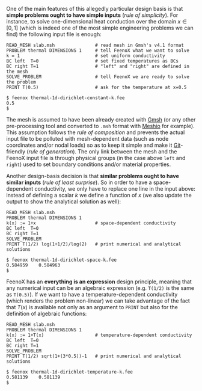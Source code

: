 One of the main features of this allegedly particular design basis is that **simple problems ought to have simple inputs** (_rule of simplicity_). For instance, to solve one-dimensional heat conduction over the domain $x\in[0,1]$ (which is indeed one of the most simple engineering problems we can find) the following input file is enough:

```feenox
READ_MESH slab.msh               # read mesh in Gmsh's v4.1 format
PROBLEM thermal DIMENSIONS 1     # tell FeenoX what we want to solve 
k = 1                            # set uniform conductivity
BC left  T=0                     # set fixed temperatures as BCs
BC right T=1                     # "left" and "right" are defined in the mesh
SOLVE_PROBLEM                    # tell FeenoX we are ready to solve the problem
PRINT T(0.5)                     # ask for the temperature at x=0.5
```

```terminal
$ feenox thermal-1d-dirichlet-constant-k.fee 
0.5
$ 
```

The mesh is assumed to have been already created with [Gmsh](http://gmsh.info/) (or any other pre-processing tool and converted to `.msh` format with [Meshio](https://github.com/nschloe/meshio) for example). This assumption follows the _rule of composition_  and prevents the actual input file to be polluted with mesh-dependent data (such as node coordinates and/or nodal loads) so as to keep it simple and make it [Git](https://git-scm.com/)-friendly (_rule of generation_). The only link between the mesh and the FeenoX input file is through physical groups (in the case above `left` and `right`) used to set boundary conditions and/or material properties.

Another design-basis decision is that **similar problems ought to have similar inputs** (_rule of least surprise_). So in order to have a space-dependent conductivity, we only have to replace one line in the input above: instead of defining a scalar $k$ we define a function of $x$ (we also update the output to show the analytical solution as well):

```feenox
READ_MESH slab.msh
PROBLEM thermal DIMENSIONS 1
k(x) := 1+x                      # space-dependent conductivity
BC left  T=0
BC right T=1
SOLVE_PROBLEM
PRINT T(1/2) log(1+1/2)/log(2)   # print numerical and analytical solutions
```

```terminal
$ feenox thermal-1d-dirichlet-space-k.fee 
0.584959	0.584963
$
```

FeenoX has an **everything is an expression** design principle, meaning that any numerical input can be an algebraic expression (e.g. `T(1/2)` is the same as `T(0.5)`). If we want to have a temperature-dependent conductivity (which renders the problem non-linear) we can take advantage of the fact that $T(x)$ is available not only as an argument to `PRINT` but also for the definition of algebraic functions:

```feenox
READ_MESH slab.msh
PROBLEM thermal DIMENSIONS 1
k(x) := 1+T(x)                   # temperature-dependent conductivity
BC left  T=0
BC right T=1
SOLVE_PROBLEM
PRINT T(1/2) sqrt(1+(3*0.5))-1   # print numerical and analytical solutions
```

```terminal
$ feenox thermal-1d-dirichlet-temperature-k.fee 
0.581139	0.581139
$
```
